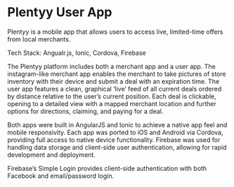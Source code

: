 Plentyy User App
=======

Plentyy is a mobile app that allows users to access live, limited-time offers from local merchants.

Tech Stack: Angualr.js, Ionic, Cordova, Firebase

The Plentyy platform includes both a merchant app and a user app. The instagram-like merchant app enables the merchant to take pictures of store inventory with their device and submit a deal with an expiration time.  The user app features a clean, graphical ‘live’ feed of all current deals ordered by distance relative to the user’s current position.  Each deal is clickable, opening to a detailed view with a mapped merchant location and further options for directions, claiming, and paying for a deal. 

Both apps were built in AngularJS and Ionic to achieve a native app feel and mobile responsivity.  Each app was ported to iOS and Android via Cordova, providing full access to native device functionality.  Firebase was used for handling data storage and client-side user authentication, allowing for rapid development and deployment. 

Firebase’s Simple Login provides client-side authentication with both Facebook and email/password login.

